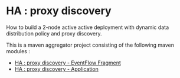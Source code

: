 # HA : proxy discovery

How to build a 2-node active active deployment with dynamic data distribution policy and proxy discovery.

This is a maven aggregator project consisting of the following maven modules :

* [HA : proxy discovery - EventFlow Fragment](pd-2node-ef/src/site/markdown/index.md) 
* [HA : proxy discovery - Application](pd-2node-app/src/site/markdown/index.md) 
